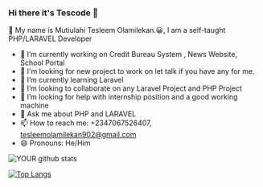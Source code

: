 ### Hi there it's Tescode 👋

🌱 My name is Mutiulahi Tesleem Olamilekan.😀, I am a self-taught PHP/LARAVEL Developer

- 🔭 I’m currently working on Credit Bureau System , News Website, School Portal
- 🤔 I'm looking for new project to work on let talk if you have any for me.
- 🌱 I’m currently learning Laravel
- 👯 I’m looking to collaborate on any Laravel Project and PHP Project 
- 🤔 I’m looking for help with internship position and a good working machine
- 💬 Ask me about PHP and LARAVEL 
- 📫 How to reach me: +2347067526407, tesleemolamilekan902@gmail.com
- 😄 Pronouns: He/Him

![YOUR github stats](https://github-readme-stats.vercel.app/api?username=mutiulahi)



[![Top Langs](https://github-readme-stats.vercel.app/api/top-langs/?username=mutiulahi&langs_count=6)](https://github.com/mutiulahi/github-readme-stats)
